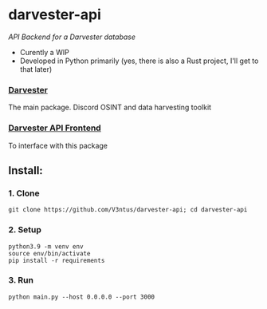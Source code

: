 # darvester-api
<i>API Backend for a Darvester database</i>

- Curently a WIP
- Developed in Python primarily (yes, there is also a Rust project, I'll get to that later)

### [Darvester](https://github.com/V3ntus/darvester)
The main package. Discord OSINT and data harvesting toolkit
### [Darvester API Frontend](https://github.com/V3ntus/darvester-api-frontend)
To interface with this package


## Install:
### 1. Clone
```
git clone https://github.com/V3ntus/darvester-api; cd darvester-api
```
### 2. Setup
```
python3.9 -m venv env
source env/bin/activate
pip install -r requirements
```
### 3. Run
```
python main.py --host 0.0.0.0 --port 3000
```
